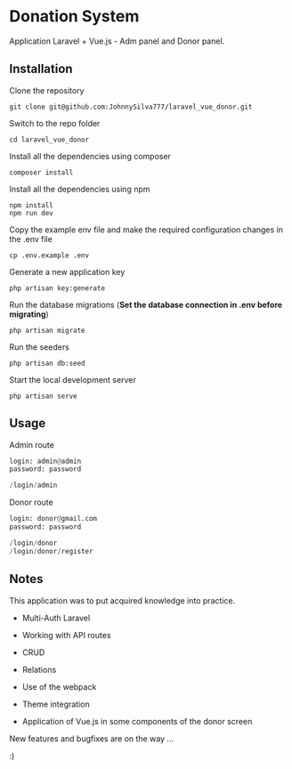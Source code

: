 # Donation System

Application Laravel + Vue.js - Adm panel and Donor panel.

## Installation

Clone the repository

    git clone git@github.com:JohnnySilva777/laravel_vue_donor.git

Switch to the repo folder

    cd laravel_vue_donor

Install all the dependencies using composer

    composer install

Install all the dependencies using npm

    npm install
    npm run dev

Copy the example env file and make the required configuration changes in the .env file

    cp .env.example .env

Generate a new application key

    php artisan key:generate

Run the database migrations (**Set the database connection in .env before migrating**)

    php artisan migrate

Run the seeders

    php artisan db:seed

Start the local development server

    php artisan serve

## Usage

Admin route
```python
login: admin@admin
password: password

/login/admin
```

Donor route
```python
login: donor@gmail.com
password: password

/login/donor
/login/donor/register
```

## Notes
This application was to put acquired knowledge into practice.

* Multi-Auth Laravel

* Working with API routes

* CRUD

* Relations

* Use of the webpack

* Theme integration

* Application of Vue.js in some components of the donor screen

New features and bugfixes are on the way ...

:)
